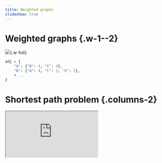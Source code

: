 ```yaml
---
title: Weighted graphs
slideshow: true
---
```


# Weighted graphs {.w-1--2}

![](/images/weighted_graph.svg){.w-full}

``` python
adj = {
    "A": {"B": 4, "C": 4},
    "B": {"A": 4, "C": 2, "E": 1},
    # ...
}
```

# Shortest path problem {.columns-2}

<Iframe src="https://honzaap.github.io/Pathfinding/" class="w-full h-full" />

::::: break-inside-avoid
Single Source Shortest Path problem
: Given a starting node `s`,
  calculate the length of the shortest path from `s` to all the other nodes.

All Pairs Shortest Path
: Find the lengths of the shortest paths
  between any two nodes.
:::::

# Dijkstra's algorithm {.w-1--2}

::: exercise
a. Given a (positively) weighted graph $V$ and a start node `s`,
   find the (length of the) shortest path between `s` and all the other nodes.

b. What is the time complexity?

c. Change your algorithm to output the actual paths as well.
:::

::: hint
This algorithm is simply BFS with a priority queue to consider the next vertex to explore.
It is **greedy** and based on the fact that the closest estimated distance
will always be the length of the shortest path.
:::

[Watch a video on Dijkstra](https://www.youtube.com/watch?v=EFg3u_E6eHU)

# Dijkstra's algorithm {.w-1--2}

``` python {.run hideUntil="2024-12-04 12:00"}
def dijkstra(adj, s):
    pass

dijkstra({
    'A': {'B': 4, 'C': 1},
    'B': {},
    'C': {'B': 2}
}, 'A')
# --- fragment
import heapq

# O((V + E) log V)
def dijkstra(adj, s):
    dist = {u: 0 if s == u else float('inf') for u in adj}
    queue = [(0, s)]
    while queue:
        d, u = heapq.heappop(queue)
        for v in adj[u]:
            distance = d + adj[u][v]
            if distance < dist[v]:
                dist[v] = distance
                heapq.heappush(queue, (distance, v))
    return dist

dijkstra({
    'A': {'B': 4, 'C': 1},
    'B': {},
    'C': {'B': 2}
}, 'A')
```

# Bellman-Ford: introduction {.w-1--2}

Dijkstra is greedy and doesn't work on graphs with negative weights.
Let's use dynamic programming instead:

- Subproblems: find `BF(v, k)`, the length of the shortest path between `s` and `v`
  using at most $k$ edges.

- Base cases:

- Guess:

- Recurrence:

- Complexity

::: exercise
Implement Bellman-Ford and give the time complexity.
How would you get the paths themselves?
:::

# Bellman-Ford: implementation {.w-3--5}

``` python {.run hideUntil="2024-12-04 12:00"}
import functools

def bellman_ford(adj, s):
    @functools.cache
    def BF(v, k: int):
        pass

bellman_ford({
    'A': {'B': 2, 'C': 4},
    'B': {'C': -2},
    'C': {}
}, 'A')
# --- fragment
import functools

def bellman_ford(adj, s):
    @functools.cache
    def BF(v, k: int):
        if k == 0:
            return 0 if v == s else float('inf')
        return min([
            BF(v, k - 1),
            *[BF(u, k - 1) + adj[u][v] for u in adj if v in adj[u]]
        ])
    return { u: BF(u, len(adj) - 1) for u in adj }

bellman_ford({
    'A': {'B': 2, 'C': 4},
    'B': {'C': -2},
    'C': {}
}, 'A')
```

# Floyd-Warshall {.w-1--2}

::: question
What if we are interested in finding the shortest paths between any two nodes?
If we apply Dijkstra/Bellman-Ford for each node as starting point, what would the complexity be?
:::

To be quicker, use dynamic programming.

- Subproblems: find `FW(u, v, k)`, the length of the shortest path between `u` and `v`
  only using the first `k` nodes as intermediate nodes.

- Base cases:

- Guess:

- Recurrence:

# Floyd-Warshall: implementation {.w-3--5}

``` python {.run hideUntil="2024-12-04 12:00"}
import functools

def floyd_warshall(adj):
    @functools.cache
    def FW(u, v, k):
        pass

floyd_warshall({
    'A': {'B': 2, 'C': 4},
    'B': {'C': -2},
    'C': {}
})
# --- fragment
import functools

# Complexity: O(V^3)
def floyd_warshall(adj):
    V = list(adj.keys())
    @functools.cache
    def FW(u, v, k):
        if u == v:
            return 0
        if k == 0:
            return adj[u][v] if v in adj[u] else float('inf')
        return min(
            FW(u, v, k - 1),
            FW(u, V[k - 1], k - 1) + FW(V[k - 1], v, k - 1)
        )
    
    return {(u, v): FW(u, v, len(V)) for u in V for v in V}

floyd_warshall({
    'A': {'B': 2, 'C': 4},
    'B': {'C': -2},
    'C': {}
})
```

# Prim's algorithm {.w-1--2}

![](/images/minimum_spanning_tree.svg){.mx-auto .w-96}

::: exercise
Given an undirected, connected weighted graph,
find a spanning tree with smallest total weight.
:::

::: hint
Grow a tree to reach all vertices,
use a priority queue to favour lighter edges.
:::

# Prim's algorithm: implementation {.w-3--5}

``` python {.run hideUntil="2024-12-04 12:00"}
def prim(adj, s):
    pass

prim({
    0: {1: 1, 2: 4},
    1: {0: 1, 2: 2, 3: 6},
    2: {0: 4, 1: 2, 3: 3},
    3: {1: 6, 2: 3},
}, 0)
# --- fragment
import heapq

def prim(adj, s):
    tree = []
    visited = set()
    queue = [(0, s, s)]
    while queue:
        _, u, v = heapq.heappop(queue)
        if v in visited:
            continue
        visited.add(v)
        if u != v:
            tree.append((u, v))
        for neighbour, w in adj[v].items():
            if neighbour not in visited:
                heapq.heappush(queue, (w, v, neighbour))
    return tree

prim({
    0: {1: 1, 2: 4},
    1: {0: 1, 2: 2, 3: 6},
    2: {0: 4, 1: 2, 3: 3},
    3: {1: 6, 2: 3},
}, 0)
```